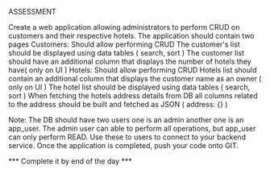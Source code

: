 ASSESSMENT

Create a web application allowing administrators to perform CRUD on customers and their respective hotels.
The application should contain two pages
Customers:
Should allow performing CRUD
The customer's list should be displayed using data tables ( search, sort )
The customer list should have an additional column that displays the number of hotels they have( only on UI )
Hotels:
Should allow performing CRUD
Hotels list should contain an additional column that displays the customer  name as an owner ( only on UI )
The hotel list should be displayed using data tables ( search, sort )
When fetching the hotels address details from DB all columns related to the address should be built and fetched as JSON ( address: {} )

Note: 
The DB should have two users one is an admin another one is an app_user. 
The admin user can able to perform all operations, but app_user can only perform READ. 
Use these to users to connect to your backend service. 
Once the application is completed, push your code onto GIT.

 *** Complete it by end of the day ***

